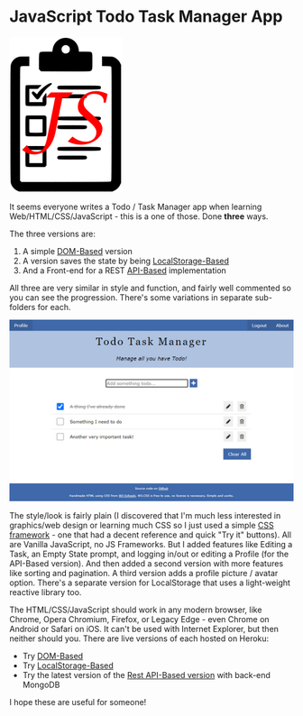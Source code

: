 # JavaScript Todo Task Manager App
![Task list logo](images/checklist-title.png)

It seems everyone writes a Todo / Task Manager app when learning Web/HTML/CSS/JavaScript - this is a one of those. Done **three** ways.

The three versions are:  
1. A simple [DOM-Based](https://github.com/sansbacher/todo-task-manager/tree/master/DOM-Based) version
2. A version saves the state by being [LocalStorage-Based](https://github.com/sansbacher/todo-task-manager/tree/master/LocalStorage-Based)
3. And a Front-end for a REST [API-Based](https://github.com/sansbacher/todo-task-manager/tree/master/API-Based) implementation

All three are very similar in style and function, and fairly well commented so you can see the progression. There's some variations in separate sub-folders for each.

![Task Manager screen shot](images/screenshot.png)

The style/look is fairly plain (I discovered that I'm much less interested in graphics/web design or learning much CSS so I just used a simple [CSS framework](https://www.w3schools.com/w3css/default.asp) - one that had a decent reference and quick "Try it" buttons). All are Vanilla JavaScript, no JS Frameworks. But I added features like Editing a Task, an Empty State prompt, and logging in/out or editing a Profile (for the API-Based version). And then added a second version with more features like sorting and pagination. A third version adds a profile picture / avatar option. There's a separate version for LocalStorage that uses a light-weight reactive library too.

The HTML/CSS/JavaScript should work in any modern browser, like Chrome, Opera Chromium, Firefox, or Legacy Edge - even Chrome on Android or Safari on iOS. It can't be used with Internet Explorer, but then neither should you. There are live versions of each hosted on Heroku:  
* Try [DOM-Based](https://sansbacher-task-manager.herokuapp.com/DOM-Based/)
* Try [LocalStorage-Based](https://sansbacher-task-manager.herokuapp.com/LocalStorage-Based/)
* Try the latest version of the [Rest API-Based version](https://sansbacher-task-manager.herokuapp.com/) with back-end MongoDB

I hope these are useful for someone!
